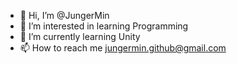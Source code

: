 - 👋 Hi, I’m @JungerMin
- 👀 I’m interested in learning Programming
- 🌱 I’m currently learning Unity
- 📫 How to reach me jungermin.github@gmail.com

<!---
JungerMin/JungerMin is a ✨ special ✨ repository because its `README.md` (this file) appears on your GitHub profile.
You can click the Preview link to take a look at your changes.
--->
